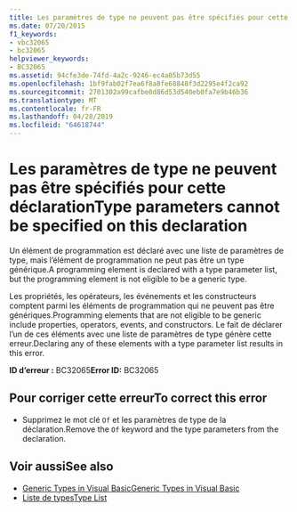 ```yaml
---
title: Les paramètres de type ne peuvent pas être spécifiés pour cette déclaration
ms.date: 07/20/2015
f1_keywords:
- vbc32065
- bc32065
helpviewer_keywords:
- BC32065
ms.assetid: 94cfe3de-74fd-4a2c-9246-ec4a05b73d55
ms.openlocfilehash: 1bf9fab02f7ea6f8a8fe68848f3d2295e4f2ca92
ms.sourcegitcommit: 2701302a99cafbe0d86d53d540eb0fa7e9b46b36
ms.translationtype: MT
ms.contentlocale: fr-FR
ms.lasthandoff: 04/28/2019
ms.locfileid: "64618744"
---
```

# <a name="type-parameters-cannot-be-specified-on-this-declaration"></a><span data-ttu-id="069d3-102">Les paramètres de type ne peuvent pas être spécifiés pour cette déclaration</span><span class="sxs-lookup"><span data-stu-id="069d3-102">Type parameters cannot be specified on this declaration</span></span>
<span data-ttu-id="069d3-103">Un élément de programmation est déclaré avec une liste de paramètres de type, mais l’élément de programmation ne peut pas être un type générique.</span><span class="sxs-lookup"><span data-stu-id="069d3-103">A programming element is declared with a type parameter list, but the programming element is not eligible to be a generic type.</span></span>  
  
 <span data-ttu-id="069d3-104">Les propriétés, les opérateurs, les événements et les constructeurs comptent parmi les éléments de programmation qui ne peuvent pas être génériques.</span><span class="sxs-lookup"><span data-stu-id="069d3-104">Programming elements that are not eligible to be generic include properties, operators, events, and constructors.</span></span> <span data-ttu-id="069d3-105">Le fait de déclarer l’un de ces éléments avec une liste de paramètres de type génère cette erreur.</span><span class="sxs-lookup"><span data-stu-id="069d3-105">Declaring any of these elements with a type parameter list results in this error.</span></span>  
  
 <span data-ttu-id="069d3-106">**ID d’erreur :** BC32065</span><span class="sxs-lookup"><span data-stu-id="069d3-106">**Error ID:** BC32065</span></span>  
  
## <a name="to-correct-this-error"></a><span data-ttu-id="069d3-107">Pour corriger cette erreur</span><span class="sxs-lookup"><span data-stu-id="069d3-107">To correct this error</span></span>  
  
- <span data-ttu-id="069d3-108">Supprimez le mot clé `Of` et les paramètres de type de la déclaration.</span><span class="sxs-lookup"><span data-stu-id="069d3-108">Remove the `Of` keyword and the type parameters from the declaration.</span></span>  
  
## <a name="see-also"></a><span data-ttu-id="069d3-109">Voir aussi</span><span class="sxs-lookup"><span data-stu-id="069d3-109">See also</span></span>

- [<span data-ttu-id="069d3-110">Generic Types in Visual Basic</span><span class="sxs-lookup"><span data-stu-id="069d3-110">Generic Types in Visual Basic</span></span>](../../visual-basic/programming-guide/language-features/data-types/generic-types.md)
- [<span data-ttu-id="069d3-111">Liste de types</span><span class="sxs-lookup"><span data-stu-id="069d3-111">Type List</span></span>](../../visual-basic/language-reference/statements/type-list.md)
